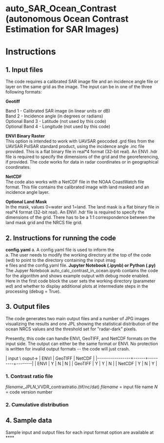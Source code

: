 # auto_SAR_Ocean_Contrast \(autonomous Ocean Contrast Estimation for SAR Images\)
# Instructions

## 1. Input files
The code requires a calibrated SAR image file and an incidence angle file or layer on the same grid as the image.  The input can be in one of the three following formats:

**Geotiff**

Band 1 - Calibrated SAR image (in linear units or dB)  
Band 2 - Incidence angle \(in degrees or radians\)  
Optional Band 3 - Latitude \(not used by this code\)  
Optional Band 4 - Longitude \(not used by this code\)  

**ENVI Binary Raster**  
This option is intended to work with UAVSAR geocoded .grd files from the UAVSAR PolSAR standard product, using the incidence angle .inc file provided.  This is a flat binary file in real*4 format (32-bit real). An ENVI .hdr file is required to specify the dimensions of the grid and the georeferencing, if provided.  The code works for data in radar coordinates or in geographical coordinates.

**NetCDF**  
The code also works with a NetCDF file in the NOAA CoastWatch file format.  This file contains the calibrated image with land masked and an incidence angle layer.

**Optional Land Mask**  
In the mask, values 0=water and 1=land.  The land mask is a flat binary file in real*4 format (32-bit real). An ENVI .hdr file is required to specify the dimensions of the grid.  There has to be a 1:1 correspondence between the land mask grid and the NRCS file grid.  

## 2. Instructions for running the code

**config.yaml**
a. A config.yaml file is used to inform the  
a. The user needs to modify the working directory at the top of the code \(wd\) to point to the directory containing the input imag\
e files and the config.yaml file.
**Jupyter Notebook \(.ipynb\) or Python \(.py\)**
The Jupyer Notebook auto_calc_contrast_in_ocean.ipynb contains the code for the algorithm and shows example output with debug mode enabled.  Here in the first code block the user sets the working directory (parameter *wd*) and whether to display additional plots at intermediate steps in the processing \(debug = True\).

## 3. Output files
The code generates two main output files and a number of JPG images visualizing the results and one JPL showing the statistical distribution of the ocean NRCS values and the threshold set for "radar-dark" pixels. 

Presently, this code can handle ENVI, GeoTIFF, and NetCDF formats on the input side.  The output can either be the same format or ENVI.  No protection is written for invalid output formats -- the code will just crash.

  | input \ ouput-> | ENVI | GeoTIFF | NetCDF |
  |-----------------+------+---------+--------|
  | ENVI            | Y    | N       | N      |
  | GeoTIFF         | Y    | Y       | N      |
  | NetCDF          | Y    | N       | Y      |

### 1. Contrast ratio file
  *filename*_JPL*N*_VVDR_contrastratio.\(tif/nc/dat\)
  *filename* = input file name
  *N* = code version number

### 2. Cumulative distribution


## 4. Sample data
Sample input and output files for each input format option are available at ****
